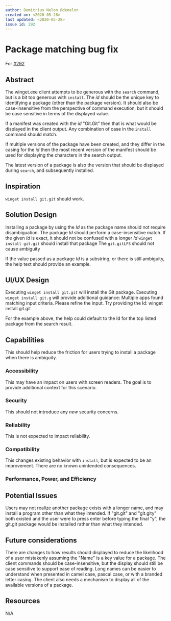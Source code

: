 ```yaml
---
author: Demitrius Nelon @denelon
created on: <2020-05-28>
last updated: <2020-05-28>
issue id: 292
---
```


# Package matching bug fix

For [#292](https://github.com/microsoft/winget-cli/issues/292)

## Abstract

The winget.exe client attempts to be generous with the `search` command, but is a bit too generous with `install`. The *id*
should be the unique key to identifying a package (other than the package version). It should also be case-insensitive from the perspective of command execution, but it should be case sensitive in terms of the displayed value.

If a manifest was created with the *id* "Git.Git" then that is what would be displayed in the client output.
Any combination of case in the `install` command should match.

If multiple versions of the package have been created, and they differ in the casing for the *id* then the most recent version
of the manifest should be used for displaying the characters in the search output.

The latest version of a package is also the version that should be displayed during `search`, and subsequently installed.

## Inspiration

`winget install git.git` should work.

## Solution Design

Installing a package by using the *Id* as the package name should not require disambiguation.
The package *Id* should perform a case-insensitive match. If the given *Id* is exact, it should not
be confused with a longer *Id*
`winget install git.git` should install that package
The `git.gitLFS` should not cause ambiguity

If the value passed as a package *Id* is a substring, or there is still ambiguity, the help text should provide an example.

## UI/UX Design

Executing `winget install git.git` will install the Git package.
Executing `winget install git.g` will provide additional guidance:
Multiple apps found matching input criteria. Please refine the input.
Try providing the Id: winget install git.git

For the example above, the help could default to the Id for the top listed package from the search result.

## Capabilities

This should help reduce the friction for users trying to install a package when there is ambiguity.

### Accessibility

This may have an impact on users with screen readers. The goal is to provide additional context for this scenario.

### Security

This should not introduce any _new_ security concerns.

### Reliability

This is not expected to impact reliability.

### Compatibility

This changes existing behavior with `install`, but is expected to be an improvement. There are no known unintended consequences.

### Performance, Power, and Efficiency

## Potential Issues

Users may not realize another package exists with a longer name, and may install a program other than what they intended.
If "git.git" and "git.gity" both existed and the user were to press enter before typing the final "y", the git.git package would
be installed rather than what they intended.

## Future considerations

There are changes to how results should displayed to reduce the likelihood of a user mistakenly assuming the "Name" is a key value
for a package. The client commands should be case-insensitive, but the display should still be case sensitive to support ease of
reading. Long names can be easier to understand when presented in camel case, pascal case, or with a branded letter casing.
The client also needs a mechanism to display all of the available versions of a package.

## Resources

N/A
